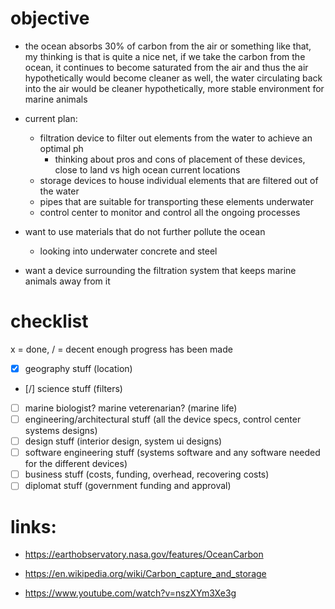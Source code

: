 # objective
- the ocean absorbs 30% of carbon from the air or something like that, my thinking is that is quite a nice net, if we take the carbon from the ocean, it continues to become saturated from the air and thus the air hypothetically would become cleaner as well, the water circulating back into the air would be cleaner hypothetically, more stable environment for marine animals

- current plan:
  - filtration device to filter out elements from the water to achieve an optimal ph
    - thinking about pros and cons of placement of these devices, close to land vs high ocean current locations
  - storage devices to house individual elements that are filtered out of the water
  - pipes that are suitable for transporting these elements underwater
  - control center to monitor and control all the ongoing processes

- want to use materials that do not further pollute the ocean
  - looking into underwater concrete and steel

- want a device surrounding the filtration system that keeps marine animals away from it

# checklist
x = done, / = decent enough progress has been made
- [x] geography stuff (location)
- [/] science stuff (filters)
- [ ] marine biologist? marine veterenarian? (marine life)
- [ ] engineering/architectural stuff (all the device specs, control center systems designs)
- [ ] design stuff (interior design, system ui designs)
- [ ] software engineering stuff (systems software and any software needed for the different devices)
- [ ] business stuff (costs, funding, overhead, recovering costs)
- [ ] diplomat stuff (government funding and approval)

# links:
- https://earthobservatory.nasa.gov/features/OceanCarbon

- https://en.wikipedia.org/wiki/Carbon_capture_and_storage

- https://www.youtube.com/watch?v=nszXYm3Xe3g
